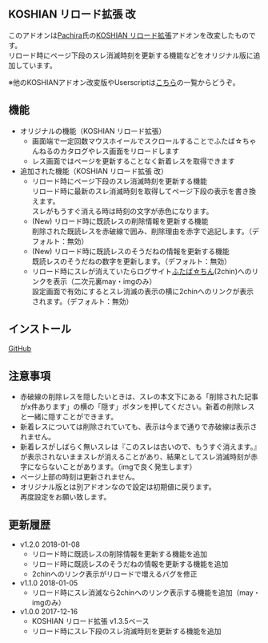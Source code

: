 ## KOSHIAN リロード拡張 改
このアドオンは[Pachira](https://addons.mozilla.org/ja/firefox/user/anonymous-a0bba9187b568f98732d22d51c5955a6/)氏の[KOSHIAN リロード拡張](https://addons.mozilla.org/ja/firefox/addon/koshian-reload-futaba/)アドオンを改変したものです。  
リロード時にページ下段のスレ消滅時刻を更新する機能などをオリジナル版に追加しています。  

※他のKOSHIANアドオン改変版やUserscriptは[こちら](https://github.com/akoya-tomo/futaba_auto_reloader_K/wiki)の一覧からどうぞ。  

## 機能
* オリジナルの機能（KOSHIAN リロード拡張）
  - 画面端で一定回数マウスホイールでスクロールすることでふたば☆ちゃんねるのカタログやレス画面をリロードします
  - レス画面ではページを更新することなく新着レスを取得できます
* 追加された機能（KOSHIAN リロード拡張 改）
  - リロード時にページ下段のスレ消滅時刻を更新する機能  
    リロード時に最新のスレ消滅時刻を取得してページ下段の表示を書き換えます。  
    スレがもうすぐ消える時は時刻の文字が赤色になります。  
  - \(New\) リロード時に既読レスの削除情報を更新する機能  
    削除された既読レスを赤破線で囲み、削除理由を赤字で追記します。（デフォルト：無効）  
  - \(New\) リロード時に既読レスのそうだねの情報を更新する機能  
    既読レスのそうだねの数字を更新します。（デフォルト：無効）  
  - リロード時にスレが消えていたらログサイト[ふたば☆ちん](http://www.2chin.net/)\(2chin\)へのリンクを表示（二次元裏may・imgのみ）  
    設定画面で有効にするとスレ消滅の表示の横に2chinへのリンクが表示されます。（デフォルト：無効）  

## インストール
[GitHub](https://github.com/akoya-tomo/koshian_reload_futaba_kai/releases/download/v1.2.0/koshian_reload_futaba_kai-1.2.0-an.fx.xpi)

## 注意事項
* 赤破線の削除レスを隠したいときは、スレの本文下にある「削除された記事がx件あります」の横の「隠す」ボタンを押してください。新着の削除レスと一緒に隠すことができます。  
* 新着レスについては削除されていても、表示は今まで通りで赤破線は表示されません。  
* 新着レスがしばらく無いスレは『このスレは古いので、もうすぐ消えます。』が表示されないままスレが消えることがあり、結果としてスレ消滅時刻が赤字にならないことがあります。（imgで良く発生します）  
* ページ上部の時刻は更新されません。  
* オリジナル版とは別アドオンなので設定は初期値に戻ります。  
  再度設定をお願い致します。  

## 更新履歴
* v1.2.0 2018-01-08
  - リロード時に既読レスの削除情報を更新する機能を追加
  - リロード時に既読レスのそうだねの情報を更新する機能を追加
  - 2chinへのリンク表示がリロードで増えるバグを修正
* v1.1.0 2018-01-05
  - リロード時にスレ消滅なら2chinへのリンク表示する機能を追加（may・imgのみ）
* v1.0.0 2017-12-16
  - KOSHIAN リロード拡張 v1.3.5ベース
  - リロード時にスレ下段のスレ消滅時刻を更新する機能を追加
